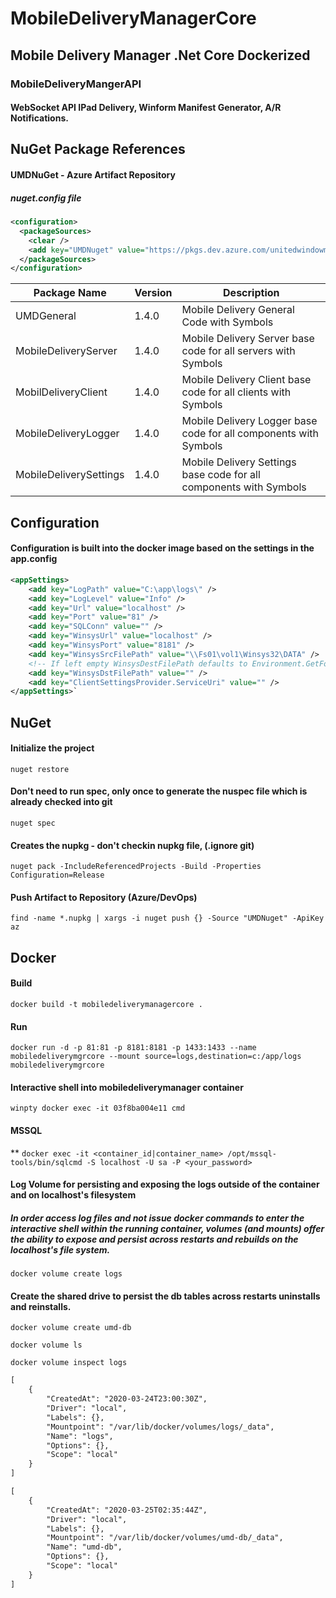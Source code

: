 # MobileDeliveryManagerCore
## Mobile Delivery Manager .Net Core Dockerized

### MobileDeliveryMangerAPI
#### WebSocket API IPad Delivery, Winform Manifest Generator, A/R Notifications.

## NuGet Package References
#### UMDNuGet - Azure Artifact Repository
##### nuget.config file
```xml
<configuration>
  <packageSources>
    <clear />
    <add key="UMDNuget" value="https://pkgs.dev.azure.com/unitedwindowmfg/1e4fcdac-b7c9-4478-823a-109475434848/_packaging/UMDNuget/nuget/v3/index.json" />
  </packageSources>
</configuration>
```

Package Name            | Version   | Description
--------------------    | -------   | -----------
UMDGeneral              | 1.4.0     | Mobile Delivery General Code with Symbols
MobileDeliveryServer    | 1.4.0     | Mobile Delivery Server base code for all servers with Symbols
MobilDeliveryClient     | 1.4.0     | Mobile Delivery Client base code for all clients with Symbols
MobileDeliveryLogger    | 1.4.0     | Mobile Delivery Logger base code for all components with Symbols
MobileDeliverySettings  | 1.4.0     | Mobile Delivery Settings base code for all components with Symbols

    
## Configuration
#### Configuration is built into the docker image based on the settings in the app.config

```xml
<appSettings>
    <add key="LogPath" value="C:\app\logs\" />
    <add key="LogLevel" value="Info" />
    <add key="Url" value="localhost" />
    <add key="Port" value="81" />
    <add key="SQLConn" value="" />
    <add key="WinsysUrl" value="localhost" />
    <add key="WinsysPort" value="8181" />
    <add key="WinsysSrcFilePath" value="\\Fs01\vol1\Winsys32\DATA" />
    <!-- If left empty WinsysDestFilePath defaults to Environment.GetFolderPath(Environment.SpecialFolder.Desktop)-->
    <add key="WinsysDstFilePath" value="" />
    <add key="ClientSettingsProvider.ServiceUri" value="" />
</appSettings>`
```


## NuGet

#### Initialize the project
`nuget restore`

#### Don't need to run spec, only once to generate the nuspec file which is already checked into git
`nuget spec`

#### Creates the nupkg - don't checkin nupkg file, (.ignore git)
`nuget pack -IncludeReferencedProjects -Build -Properties Configuration=Release`

#### Push Artifact to Repository (Azure/DevOps)
`find -name *.nupkg | xargs -i nuget push {} -Source "UMDNuget" -ApiKey az`


## Docker

#### Build
`docker build -t mobiledeliverymanagercore .`

#### Run
`docker run -d -p 81:81 -p 8181:8181 -p 1433:1433 --name mobiledeliverymgrcore --mount source=logs,destination=c:/app/logs mobiledeliverymgrcore`

#### Interactive shell into mobiledeliverymanager container
`winpty docker exec -it 03f8ba004e11 cmd`

#### MSSQL
** `docker exec -it <container_id|container_name> /opt/mssql-tools/bin/sqlcmd -S localhost -U sa -P <your_password>`

#### Log Volume for persisting and exposing the logs outside of the container and on localhost's filesystem
##### In order access log files and not issue docker commands to enter the interactive shell within the running container, volumes (and mounts) offer the ability to expose and persist across restarts and rebuilds on the localhost's file system.

`docker volume create logs`

#### Create the shared drive to persist the db tables across restarts uninstalls and reinstalls. 
`docker volume create umd-db`

`docker volume ls`

`docker volume inspect logs`
 
```xml
[
    {
        "CreatedAt": "2020-03-24T23:00:30Z",
        "Driver": "local",
        "Labels": {},
        "Mountpoint": "/var/lib/docker/volumes/logs/_data",
        "Name": "logs",
        "Options": {},
        "Scope": "local"
    }
]

[
    {
        "CreatedAt": "2020-03-25T02:35:44Z",
        "Driver": "local",
        "Labels": {},
        "Mountpoint": "/var/lib/docker/volumes/umd-db/_data",
        "Name": "umd-db",
        "Options": {},
        "Scope": "local"
    }
]

```

